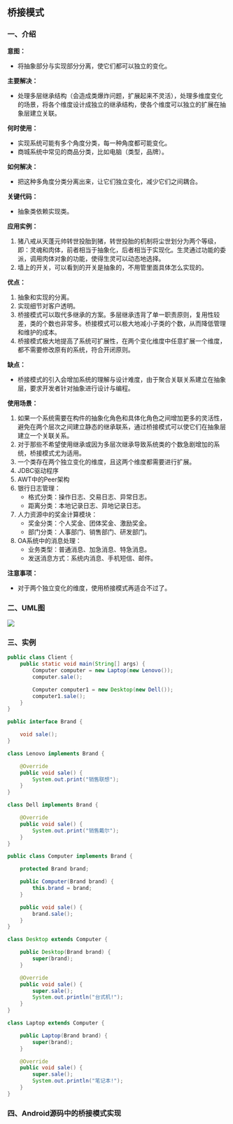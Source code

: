 ## 桥接模式

### 一、介绍

**意图：**

- 将抽象部分与实现部分分离，使它们都可以独立的变化。

**主要解决：**

- 处理多层继承结构（会造成类爆炸问题，扩展起来不灵活），处理多维度变化的场景，将各个维度设计成独立的继承结构，使各个维度可以独立的扩展在抽象层建立关联。

**何时使用：**

- 实现系统可能有多个角度分类，每一种角度都可能变化。
- 商城系统中常见的商品分类，比如电脑（类型，品牌）。

**如何解决：**

- 把这种多角度分类分离出来，让它们独立变化，减少它们之间耦合。

**关键代码：**

- 抽象类依赖实现类。

**应用实例：** 

1. 猪八戒从天蓬元帅转世投胎到猪，转世投胎的机制将尘世划分为两个等级，即：灵魂和肉体，前者相当于抽象化，后者相当于实现化。生灵通过功能的委派，调用肉体对象的功能，使得生灵可以动态地选择。
2. 墙上的开关，可以看到的开关是抽象的，不用管里面具体怎么实现的。

**优点：** 

1. 抽象和实现的分离。 
2. 实现细节对客户透明。
3. 桥接模式可以取代多继承的方案。多层继承违背了单一职责原则，复用性较差，类的个数也非常多。桥接模式可以极大地减小子类的个数，从而降低管理和维护的成本。
4. 桥接模式极大地提高了系统可扩展性，在两个变化维度中任意扩展一个维度，都不需要修改原有的系统，符合开闭原则。

**缺点：**

- 桥接模式的引入会增加系统的理解与设计难度，由于聚合关联关系建立在抽象层，要求开发者针对抽象进行设计与编程。

**使用场景：** 

1. 如果一个系统需要在构件的抽象化角色和具体化角色之间增加更多的灵活性，避免在两个层次之间建立静态的继承联系，通过桥接模式可以使它们在抽象层建立一个关联关系。 
2. 对于那些不希望使用继承或因为多层次继承导致系统类的个数急剧增加的系统，桥接模式尤为适用。 
3. 一个类存在两个独立变化的维度，且这两个维度都需要进行扩展。
4. JDBC驱动程序
5. AWT中的Peer架构
6. 银行日志管理：
   - 格式分类：操作日志、交易日志、异常日志。
   - 距离分类：本地记录日志、异地记录日志。
7. 人力资源中的奖金计算模块：
   - 奖金分类：个人奖金、团体奖金、激励奖金。
   - 部门分类：人事部门、销售部门、研发部门。
8. OA系统中的消息处理：
   - 业务类型：普通消息、加急消息、特急消息。
   - 发送消息方式：系统内消息、手机短信、邮件。

**注意事项：**

- 对于两个独立变化的维度，使用桥接模式再适合不过了。

### 二、UML图

![](https://i.imgur.com/99sqnG3.png)

### 三、实例

```java
public class Client {
    public static void main(String[] args) {
        Computer computer = new Laptop(new Lenovo());
        computer.sale();

        Computer computer1 = new Desktop(new Dell());
        computer1.sale();
    }
}
```

```java
public interface Brand {

    void sale();
}

class Lenovo implements Brand {

    @Override
    public void sale() {
        System.out.print("销售联想");
    }
}

class Dell implements Brand {

    @Override
    public void sale() {
        System.out.print("销售戴尔");
    }
}
```

```java
public class Computer implements Brand {

    protected Brand brand;

    public Computer(Brand brand) {
        this.brand = brand;
    }

    public void sale() {
        brand.sale();
    }
}

class Desktop extends Computer {

    public Desktop(Brand brand) {
        super(brand);
    }

    @Override
    public void sale() {
        super.sale();
        System.out.println("台式机!");
    }
}

class Laptop extends Computer {

    public Laptop(Brand brand) {
        super(brand);
    }

    @Override
    public void sale() {
        super.sale();
        System.out.println("笔记本!");
    }
}
```

### 四、Android源码中的桥接模式实现

